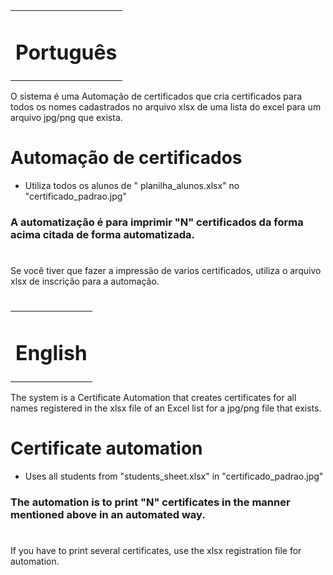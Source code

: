 <div align="center">
  <table align="center">
    <tr align="center">
      <td>
        <h1> Português </h1>
      </td>
    </tr>
  </table>
</div>

O sistema é uma Automação de certificados que cria certificados para todos os nomes cadastrados no arquivo xlsx de uma lista do excel para um arquivo jpg/png que exista.

# Automação de certificados

* Utiliza todos os alunos de " planilha_alunos.xlsx" no "certificado_padrao.jpg"


### A automatização é para imprimir "N" certificados da forma acima citada de forma automatizada. 

#
#

Se você tiver que fazer a impressão de varios certificados, utiliza o arquivo xlsx de inscrição para a automação.

#
#
#
#

<div align="center">
  <table align="center">
    <tr align="center">
      <td>
        <h1> English </h1>
      </td>
    </tr>
  </table>
</div>

The system is a Certificate Automation that creates certificates for all names registered in the xlsx file of an Excel list for a jpg/png file that exists.

# Certificate automation

* Uses all students from "students_sheet.xlsx" in "certificado_padrao.jpg"


### The automation is to print "N" certificates in the manner mentioned above in an automated way.

#
#

If you have to print several certificates, use the xlsx registration file for automation.
